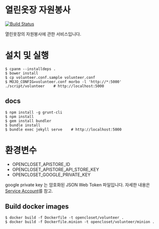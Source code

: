 # 열린옷장 자원봉사 #

[![Build Status](https://travis-ci.org/opencloset/volunteer.svg?branch=v0.4.14)](https://travis-ci.org/opencloset/volunteer)

열린옷장의 자원봉사에 관한 서비스입니다.

# 설치 및 실행 #

    $ cpanm --installdeps .
    $ bower install
    $ cp volunteer.conf.sample volunteer.conf
    $ MOJO_CONFIG=volunteer.conf morbo -l 'http://*:5000' ./script/volunteer    # http://localhost:5000


## docs ##

    $ npm install -g grunt-cli
    $ npm install
    $ gem install bundler
    $ bundle install
    $ bundle exec jekyll serve    # http://localhost:5000

# 환경변수 #

- OPENCLOSET_APISTORE_ID
- OPENCLOSET_APISTORE_API_STORE_KEY
- OPENCLOSET_GOOGLE_PRIVATE_KEY

google private key 는 암호화된 JSON Web Token 파일입니다.
자세한 내용은 [Service Account](https://developers.google.com/identity/protocols/OAuth2ServiceAccount)를 참고.

## Build docker images ##

    $ docker build -f Dockerfile -t opencloset/volunteer .
    $ docker build -f Dockerfile.minion -t opencloset/volunteer/minion .
